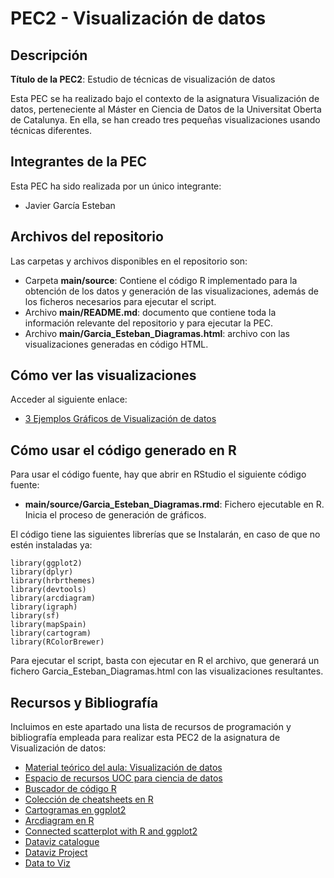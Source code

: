 # PEC2 - Visualización de datos
## Descripción
**Título de la PEC2**: Estudio de técnicas de visualización de datos

Esta PEC se ha realizado bajo el contexto de la asignatura Visualización de datos, perteneciente al Máster en Ciencia de Datos de la Universitat Oberta de Catalunya. En ella, se han creado tres pequeñas visualizaciones usando técnicas diferentes.
## Integrantes de la PEC
Esta PEC ha sido realizada por un único integrante:
+ Javier García Esteban
## Archivos del repositorio
Las carpetas y archivos disponibles en el repositorio son:
+ Carpeta **main/source**: Contiene el código R implementado para la obtención de los datos y generación de las visualizaciones, además de los ficheros necesarios para ejecutar el script.
+ Archivo **main/README.md**: documento que contiene toda la información relevante del repositorio y para ejecutar la PEC.
+ Archivo **main/Garcia_Esteban_Diagramas.html**: archivo con las visualizaciones generadas en código HTML.
## Cómo ver las visualizaciones
Acceder al siguiente enlace:
+ [3 Ejemplos Gráficos de Visualización de datos](https://htmlpreview.github.io/?https://github.com/jagarest/Visualizacion-PEC2/blob/main/Garcia_Esteban_Diagramas.html)

## Cómo usar el código generado en R
Para usar el código fuente, hay que abrir en RStudio el siguiente código fuente:
+ **main/source/Garcia_Esteban_Diagramas.rmd**: Fichero ejecutable en R. Inicia el proceso de generación de gráficos.

El código tiene las siguientes librerías que se Instalarán, en caso de que no estén instaladas ya:
```{r}
library(ggplot2)
library(dplyr)
library(hrbrthemes)
library(devtools)
library(arcdiagram)
library(igraph)
library(sf)
library(mapSpain)
library(cartogram)
library(RColorBrewer)
```
Para ejecutar el script, basta con ejecutar en R el archivo, que generará un fichero Garcia_Esteban_Diagramas.html con las visualizaciones resultantes.
## Recursos y Bibliografía
Incluimos en este apartado una lista de recursos de programación y bibliografía empleada para realizar esta PEC2 de la asignatura de Visualización de datos:
  + [Material teórico del aula: Visualización de datos](https://aula.uoc.edu/courses/35558)
  + [Espacio de recursos UOC para ciencia de datos](http://datascience.recursos.uoc.edu/es/)
  + [Buscador de código R](https://rseek.org/)  
  + [Colección de cheatsheets en R](https://www.rstudio.com/resources/cheatsheets/)  
  + [Cartogramas en ggplot2](https://r-charts.com/es/espacial/cartograma-ggplot2/) 
  + [Arcdiagram en R](https://github.com/gastonstat/arcdiagram)
  + [Connected scatterplot with R and ggplot2](https://r-graph-gallery.com/connected_scatterplot_ggplot2.html)
  + [Dataviz catalogue](https://datavizcatalogue.com/)
  + [Dataviz Project](https://datavizproject.com)
  + [Data to Viz](https://www.data-to-viz.com/)
